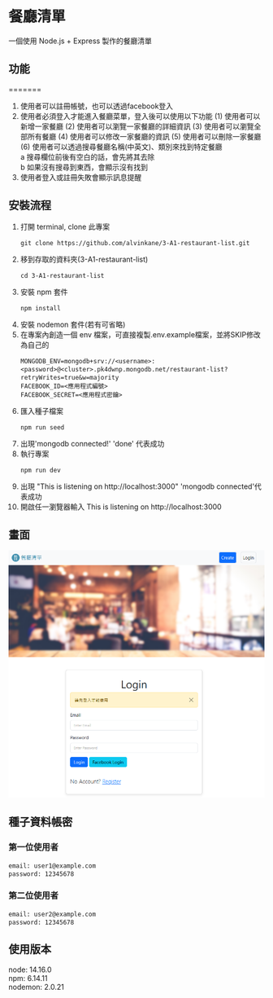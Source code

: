 # 餐廳清單
一個使用 Node.js + Express 製作的餐廳清單

## 功能 

=======

1. 使用者可以註冊帳號，也可以透過facebook登入
2. 使用者必須登入才能進入餐廳菜單，登入後可以使用以下功能
   (1) 使用者可以新增一家餐廳
   (2) 使用者可以瀏覽一家餐廳的詳細資訊
   (3) 使用者可以瀏覽全部所有餐廳
   (4) 使用者可以修改一家餐廳的資訊
   (5) 使用者可以刪除一家餐廳
   (6) 使用者可以透過搜尋餐廳名稱(中英文)、類別來找到特定餐廳  
      a 搜尋欄位前後有空白的話，會先將其去除  
      b 如果沒有搜尋到東西，會顯示沒有找到
3. 使用者登入或註冊失敗會顯示訊息提醒

## 安裝流程 

1. 打開 terminal, clone 此專案
   ```
   git clone https://github.com/alvinkane/3-A1-restaurant-list.git
   ```
2. 移到存取的資料夾(3-A1-restaurant-list)
   ```
   cd 3-A1-restaurant-list
   ```
3. 安裝 npm 套件
   ```
   npm install
   ```
4. 安裝 nodemon 套件(若有可省略)
5. 在專案內創造一個 env 檔案，可直接複製.env.example檔案，並將SKIP修改為自己的
   ```
   MONGODB_ENV=mongodb+srv://<username>:<password>@<cluster>.pk4dwnp.mongodb.net/restaurant-list?retryWrites=true&w=majority
   FACEBOOK_ID=<應用程式編號>
   FACEBOOK_SECRET=<應用程式密鑰>
   ```
6. 匯入種子檔案
   ```
   npm run seed
   ```
7. 出現'mongodb connected!' 'done' 代表成功
8. 執行專案
   ```
   npm run dev
   ```
9. 出現 "This is listening on http://localhost:3000" 'mongodb connected'代表成功
10. 開啟任一瀏覽器輸入 This is listening on http://localhost:3000

## 畫面   
![image](/image/login.png)

## 種子資料帳密

### 第一位使用者 
    email: user1@example.com
    password: 12345678
### 第二位使用者 
    email: user2@example.com
    password: 12345678

## 使用版本
node: 14.16.0  
npm: 6.14.11  
nodemon: 2.0.21
